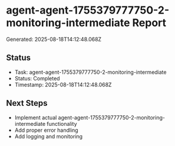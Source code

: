 # agent-agent-1755379777750-2-monitoring-intermediate Report

Generated: 2025-08-18T14:12:48.068Z

## Status
- Task: agent-agent-1755379777750-2-monitoring-intermediate
- Status: Completed
- Timestamp: 2025-08-18T14:12:48.068Z

## Next Steps
- Implement actual agent-agent-1755379777750-2-monitoring-intermediate functionality
- Add proper error handling
- Add logging and monitoring
